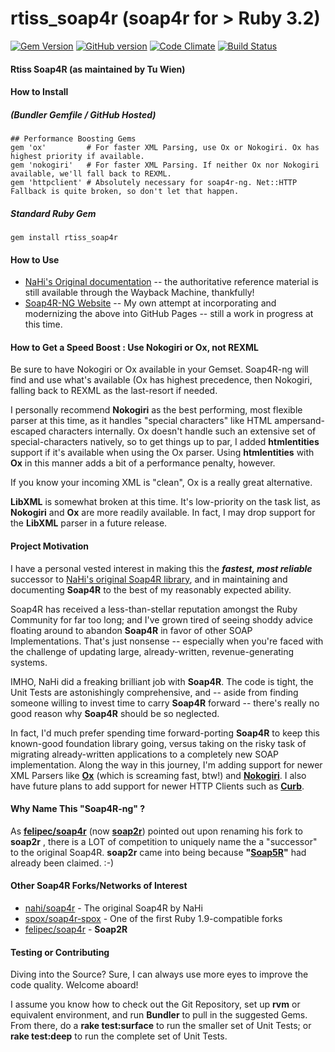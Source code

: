 # rtiss_soap4r (soap4r for > Ruby 3.2)
[![Gem Version](https://badge.fury.io/rb/soap4r-ng.svg)](http://badge.fury.io/rb/soap4r-ng)
[![GitHub version](https://badge.fury.io/gh/rubyjedi%2Fsoap4r.svg)](http://badge.fury.io/gh/rubyjedi%2Fsoap4r)
[![Code Climate](https://codeclimate.com/github/rubyjedi/soap4r/badges/gpa.svg)](https://codeclimate.com/github/rubyjedi/soap4r)
[![Build Status](https://travis-ci.org/rubyjedi/soap4r.svg?branch=master)](https://travis-ci.org/rubyjedi/soap4r)

#### Rtiss Soap4R (as maintained by Tu Wien)

#### How to Install 
##### (Bundler Gemfile / GitHub Hosted)
```
## Performance Boosting Gems
gem 'ox'         # For faster XML Parsing, use Ox or Nokogiri. Ox has highest priority if available.
gem 'nokogiri'   # For faster XML Parsing. If neither Ox nor Nokogiri available, we'll fall back to REXML.
gem 'httpclient' # Absolutely necessary for soap4r-ng. Net::HTTP Fallback is quite broken, so don't let that happen.

```
##### Standard Ruby Gem
```
gem install rtiss_soap4r
```
#### How to Use
* [NaHi's Original documentation](https://web.archive.org/web/20101212040735/http://dev.ctor.org/soap4r/wiki/) -- the authoritative reference material is still available through the Wayback Machine, thankfully!
* [Soap4R-NG Website](http://rubyjedi.github.io/soap4r/) -- My own attempt at incorporating and modernizing the above into GitHub Pages -- still a work in progress at this time.

#### How to Get a Speed Boost : Use Nokogiri or Ox, not REXML
Be sure to have Nokogiri or Ox available in your Gemset. Soap4R-ng will find and use what's available (Ox has highest precedence, then Nokogiri, falling back to REXML as the last-resort if needed. 

I personally recommend **Nokogiri** as the best performing, most flexible parser at this time, as it handles "special characters" like HTML ampersand-escaped characters internally. Ox doesn't handle such an extensive set of special-characters natively, so to get things up to par, I added **htmlentities** support if it's available when using the Ox parser. Using **htmlentities** with **Ox** in this manner adds a bit of a performance penalty, however.

If you know your incoming XML is "clean", Ox is a really great alternative.

**LibXML** is somewhat broken at this time. It's low-priority on the task list, as **Nokogiri** and **Ox** are more readily available. In fact, I may drop support for the **LibXML** parser in a future release.


#### Project Motivation

I have a personal vested interest in making this the ***fastest, most reliable*** successor to [NaHi's original Soap4R library](https://github.com/nahi/soap4r), and in maintaining and documenting **Soap4R** to the best of my reasonably expected ability.

Soap4R has received a less-than-stellar reputation amongst the Ruby Community for far too long; and I've grown tired of seeing shoddy advice floating around to abandon **Soap4R** in favor of other SOAP Implementations. That's just nonsense -- especially when you're faced with the challenge of updating large, already-written, revenue-generating systems.

IMHO, NaHi did a freaking brilliant job with **Soap4R**. The code is tight, the Unit Tests are astonishingly comprehensive, and -- aside from finding someone willing to invest time to carry **Soap4R** forward -- there's really no good reason why **Soap4R** should be so neglected.

In fact, I'd much prefer spending time forward-porting **Soap4R** to keep this known-good foundation library going, versus taking on the risky task of migrating already-written applications to a completely new SOAP implementation. Along the way in this journey, I'm adding support for newer XML Parsers like **[Ox](https://github.com/ohler55/ox)** (which is screaming fast, btw!) and **[Nokogiri](https://github.com/sparklemotion/nokogiri)**. I also have future plans to add support for newer HTTP Clients such as **[Curb](https://github.com/taf2/curb)**.

#### Why Name This "Soap4R-ng" ?
As **[felipec/soap4r](https://github.com/felipec/soap4r)** (now **[soap2r](https://github.com/felipec/soap4r)**) pointed out upon renaming his fork to **soap2r** , there is a LOT of competition to uniquely name the a "successor" to the original Soap4R. **soap2r** came into being because **"[Soap5R](https://github.com/aforward/soap4r)"** had already been claimed. :-)

#### Other Soap4R Forks/Networks of Interest
 * [nahi/soap4r](https://github.com/nahi/soap4r) - The original Soap4R by NaHi
 * [spox/soap4r-spox](https://github.com//spox/soap4r-spox) - One of the first Ruby 1.9-compatible forks
 * [felipec/soap4r](https://github.com//felipec/soap4r) - **Soap2R**

#### Testing or Contributing
Diving into the Source? Sure, I can always use more eyes to improve the code quality. Welcome aboard!

I assume you know how to check out the Git Repository, set up **rvm** or equivalent environment, and run **Bundler** to pull in the suggested Gems. From there, do a **rake test:surface** to run the smaller set of Unit Tests; or **rake test:deep** to run the complete set of Unit Tests.
